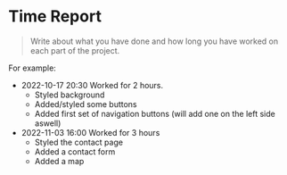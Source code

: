 # Time Report

> Write about what you have done and how long you have worked on each part of the project.

For example: 

- 2022-10-17 20:30 Worked for 2 hours.
  - Styled background
  - Added/styled some buttons
  - Added first set of navigation buttons (will add one on the left side aswell)
- 2022-11-03 16:00 Worked for 3 hours
  - Styled the contact page
  - Added a contact form
  - Added a map